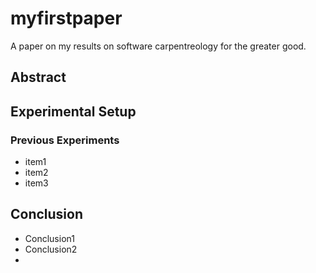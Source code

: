 # myfirstpaper
A paper on my results on software carpentreology for the greater good.

## Abstract

## Experimental Setup
### Previous Experiments
- item1
- item2
- item3

## Conclusion
- Conclusion1
- Conclusion2
- 
